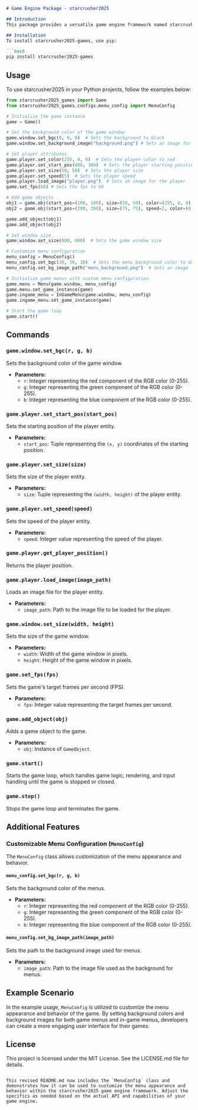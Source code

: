 ```markdown
# Game Engine Package - starcrusher2025

## Introduction
This package provides a versatile game engine framework named starcrusher2025. It facilitates the development of 2D games using Pygame by offering essential functionalities such as managing the game window, controlling player entities, handling input, rendering game objects, and more.

## Installation
To install starcrusher2025-games, use pip:

```bash
pip install starcrusher2025-games
```

## Usage
To use starcrusher2025 in your Python projects, follow the examples below:

```python
from starcrusher2025_games import Game
from starcrusher2025_games.configs.menu_config import MenuConfig

# Initialize the game instance
game = Game()

# Set the background color of the game window
game.window.set_bgc(0, 0, 0)  # Sets the background to black
game.window.set_background_image("background.png") # Sets an image for the background

# Set player attributes
game.player.set_color(255, 0, 0)  # Sets the player color to red
game.player.set_start_pos(400, 300)  # Sets the player starting position
game.player.set_size(50, 50)  # Sets the player size
game.player.set_speed(5)  # Sets the player speed
game.player.load_image("player.png")  # Sets an image for the player
game.set_fps(60) # Sets the fps to 60

# Add game objects
obj1 = game.obj(start_pos=(100, 100), size=(50, 50), color=(255, 0, 0), image_path="object_image.png")
obj2 = game.obj(start_pos=(200, 200), size=(75, 75), speed=2, color=(0, 255, 0))

game.add_object(obj1)
game.add_object(obj2)

# Set window size
game.window.set_size(800, 600)  # Sets the game window size

# Customize menu configuration
menu_config = MenuConfig()
menu_config.set_bgc(30, 30, 30)  # Sets the menu background color to dark gray
menu_config.set_bg_image_path("menu_background.png")  # Sets an image for the menu background

# Initialize game menus with custom menu configuration
game.menu = Menu(game.window, menu_config)
game.menu.set_game_instance(game)
game.ingame_menu = InGameMenu(game.window, menu_config)
game.ingame_menu.set_game_instance(game)

# Start the game loop
game.start()
```

## Commands

### `game.window.set_bgc(r, g, b)`
Sets the background color of the game window.

- **Parameters:**
  - `r`: Integer representing the red component of the RGB color (0-255).
  - `g`: Integer representing the green component of the RGB color (0-255).
  - `b`: Integer representing the blue component of the RGB color (0-255).

### `game.player.set_start_pos(start_pos)`
Sets the starting position of the player entity.

- **Parameters:**
  - `start_pos`: Tuple representing the `(x, y)` coordinates of the starting position.

### `game.player.set_size(size)`
Sets the size of the player entity.

- **Parameters:**
  - `size`: Tuple representing the `(width, height)` of the player entity.

### `game.player.set_speed(speed)`
Sets the speed of the player entity.

- **Parameters:**
  - `speed`: Integer value representing the speed of the player.

### `game.player.get_player_position()`
Returns the player position.

### `game.player.load_image(image_path)`
Loads an image file for the player entity.

- **Parameters:**
  - `image_path`: Path to the image file to be loaded for the player.

### `game.window.set_size(width, height)`
Sets the size of the game window.

- **Parameters:**
  - `width`: Width of the game window in pixels.
  - `height`: Height of the game window in pixels.

### `game.set_fps(fps)`
Sets the game's target frames per second (FPS).

- **Parameters:**
  - `fps`: Integer value representing the target frames per second.

### `game.add_object(obj)`
Adds a game object to the game.

- **Parameters:**
  - `obj`: Instance of `GameObject`.

### `game.start()`
Starts the game loop, which handles game logic, rendering, and input handling until the game is stopped or closed.

### `game.stop()`
Stops the game loop and terminates the game.

## Additional Features

### Customizable Menu Configuration (`MenuConfig`)

The `MenuConfig` class allows customization of the menu appearance and behavior.

#### `menu_config.set_bgc(r, g, b)`
Sets the background color of the menus.

- **Parameters:**
  - `r`: Integer representing the red component of the RGB color (0-255).
  - `g`: Integer representing the green component of the RGB color (0-255).
  - `b`: Integer representing the blue component of the RGB color (0-255).

#### `menu_config.set_bg_image_path(image_path)`
Sets the path to the background image used for menus.

- **Parameters:**
  - `image_path`: Path to the image file used as the background for menus.

## Example Scenario

In the example usage, `MenuConfig` is utilized to customize the menu appearance and behavior of the game. By setting background colors and background images for both game menus and in-game menus, developers can create a more engaging user interface for their games.

## License
This project is licensed under the MIT License. See the LICENSE.md file for details.
```

This revised README.md now includes the `MenuConfig` class and demonstrates how it can be used to customize the menu appearance and behavior within the starcrusher2025 game engine framework. Adjust the specifics as needed based on the actual API and capabilities of your game engine.